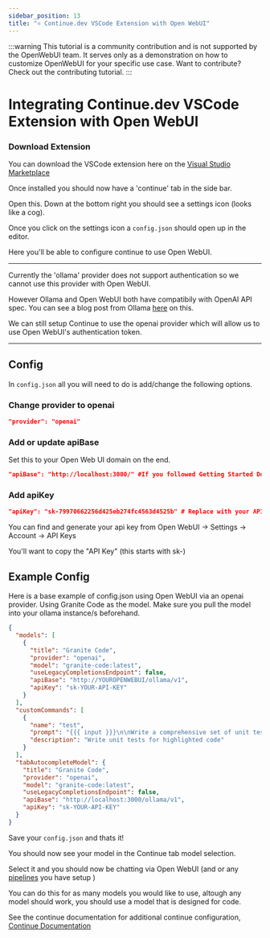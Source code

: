 ```yaml
---
sidebar_position: 13
title: "⚛️ Continue.dev VSCode Extension with Open WebUI"
---
```


:::warning
This tutorial is a community contribution and is not supported by the OpenWebUI team. It serves only as a demonstration on how to customize OpenWebUI for your specific use case. Want to contribute? Check out the contributing tutorial.
:::

# Integrating Continue.dev VSCode Extension with Open WebUI

### Download Extension

You can download the VSCode extension here on the [Visual Studio Marketplace](https://marketplace.visualstudio.com/items?itemName=Continue.continue)

Once installed you should now have a 'continue' tab in the side bar.

Open this. Down at the bottom right you should see a settings icon (looks like a cog).

Once you click on the settings icon a `config.json` should open up in the editor.

Here you'll be able to configure continue to use Open WebUI.

---

Currently the 'ollama' provider does not support authentication so we cannot use this provider with Open WebUI.

However Ollama and Open WebUI both have compatibily with OpenAI API spec. You can see a blog post from Ollama [here](https://ollama.com/blog/openai-compatibility) on this.

We can still setup Continue to use the openai provider which will allow us to use Open WebUI's authentication token.

---

## Config

In `config.json` all you will need to do is add/change the following options.

### Change provider to openai

```json
"provider": "openai"
```

### Add or update apiBase

Set this to your Open Web UI domain on the end.

```json
"apiBase": "http://localhost:3000/" #If you followed Getting Started Docker
```

### Add apiKey

```json
"apiKey": "sk-79970662256d425eb274fc4563d4525b" # Replace with your API key
```

You can find and generate your api key from Open WebUI -> Settings -> Account -> API Keys

You'll want to copy the "API Key" (this starts with sk-)

## Example Config

Here is a base example of config.json using Open WebUI via an openai provider. Using Granite Code as the model.
Make sure you pull the model into your ollama instance/s beforehand.

```json
{
  "models": [
    {
      "title": "Granite Code",
      "provider": "openai",
      "model": "granite-code:latest",
      "useLegacyCompletionsEndpoint": false,
      "apiBase": "http://YOUROPENWEBUI/ollama/v1",
      "apiKey": "sk-YOUR-API-KEY"
    }
  ],
  "customCommands": [
    {
      "name": "test",
      "prompt": "{{{ input }}}\n\nWrite a comprehensive set of unit tests for the selected code. It should setup, run tests that check for correctness including important edge cases, and teardown. Ensure that the tests are complete and sophisticated. Give the tests just as chat output, don't edit any file.",
      "description": "Write unit tests for highlighted code"
    }
  ],
  "tabAutocompleteModel": {
    "title": "Granite Code",
    "provider": "openai",
    "model": "granite-code:latest",
    "useLegacyCompletionsEndpoint": false,
    "apiBase": "http://localhost:3000/ollama/v1",
    "apiKey": "sk-YOUR-API-KEY"
  }
}
```

Save your `config.json` and thats it!

You should now see your model in the Continue tab model selection.

Select it and you should now be chatting via Open WebUI (and or any [pipelines](/pipelines) you have setup )

You can do this for as many models you would like to use, altough any model should work, you should use a model that is designed for code.

See the continue documentation for additional continue configuration, [Continue Documentation](https://docs.continue.dev/reference/Model%20Providers/openai)
